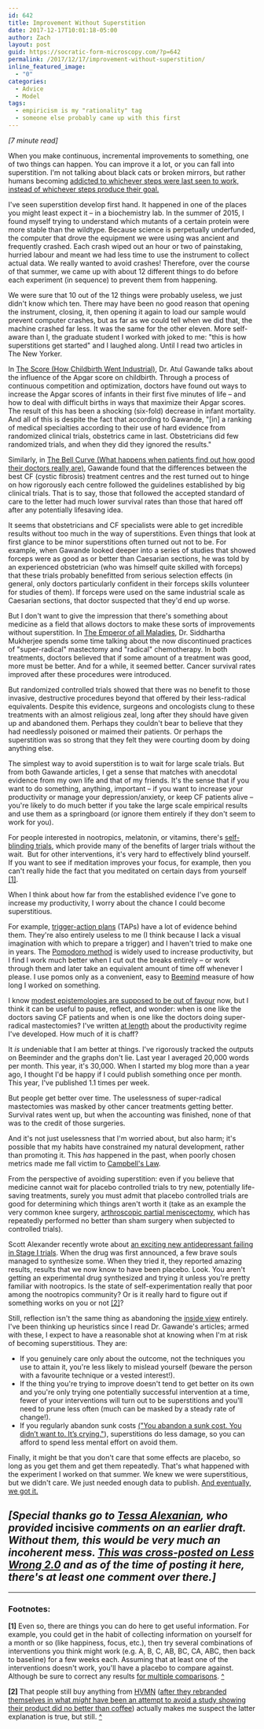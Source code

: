```yaml
---
id: 642
title: Improvement Without Superstition
date: 2017-12-17T10:01:18-05:00
author: Zach
layout: post
guid: https://socratic-form-microscopy.com/?p=642
permalink: /2017/12/17/improvement-without-superstition/
inline_featured_image:
  - "0"
categories:
  - Advice
  - Model
tags:
  - empiricism is my "rationality" tag
  - someone else probably came up with this first
---
```


<em>[7 minute read]</em>

When you make continuous, incremental improvements to something, one of two things can happen. You can improve it a lot, or you can fall into superstition. I'm not talking about black cats or broken mirrors, but rather humans becoming <a href="http://www.nytimes.com/2005/12/13/science/children-learn-by-monkey-see-monkey-do-chimps-dont.html">addicted to whichever steps were last seen to work, instead of whichever steps produce their goal.</a>

I've seen superstition develop first hand. It happened in one of the places you might least expect it – in a biochemistry lab. In the summer of 2015, I found myself trying to understand which mutants of a certain protein were more stable than the wildtype. Because science is perpetually underfunded, the computer that drove the equipment we were using was ancient and frequently crashed. Each crash wiped out an hour or two of painstaking, hurried labour and meant we had less time to use the instrument to collect actual data. We really wanted to avoid crashes! Therefore, over the course of that summer, we came up with about 12 different things to do before each experiment (in sequence) to prevent them from happening.

We were sure that 10 out of the 12 things were probably useless, we just didn't know which ten. There may have been no good reason that opening the instrument, closing, it, then opening it again to load our sample would prevent computer crashes, but as far as we could tell when we did that, the machine crashed far less. It was the same for the other eleven. More self-aware than I, the graduate student I worked with joked to me: "this is how superstitions get started" and I laughed along. Until I read two articles in The New Yorker.

In <a href="https://www.newyorker.com/magazine/2006/10/09/the-score">The Score (How Childbirth Went Industrial)</a>, Dr. Atul Gawande talks about the influence of the Apgar score on childbirth. Through a process of continuous competition and optimization, doctors have found out ways to increase the Apgar scores of infants in their first five minutes of life – and how to deal with difficult births in ways that maximize their Apgar scores. The result of this has been a shocking (six-fold) decrease in infant mortality. And all of this is despite the fact that according to Gawande, "[in] a ranking of medical specialties according to their use of hard evidence from randomized clinical trials, obstetrics came in last. Obstetricians did few randomized trials, and when they did they ignored the results."

Similarly, in <a href="https://www.newyorker.com/magazine/2004/12/06/the-bell-curve">The Bell Curve (What happens when patients find out how good their doctors really are)</a>, Gawande found that the differences between the best CF (cystic fibrosis) treatment centres and the rest turned out to hinge on how rigorously each centre followed the guidelines established by big clinical trials. That is to say, those that followed the accepted standard of care to the letter had much lower survival rates than those that hared off after any potentially lifesaving idea.

It seems that obstetricians and CF specialists were able to get incredible results without too much in the way of superstitions. Even things that look at first glance to be minor superstitions often turned out not to be. For example, when Gawande looked deeper into a series of studies that showed forceps were as good as or better than Caesarian sections, he was told by an experienced obstetrician (who was himself quite skilled with forceps) that these trials probably benefitted from serious selection effects (in general, only doctors particularly confident in their forceps skills volunteer for studies of them). If forceps were used on the same industrial scale as Caesarian sections, that doctor suspected that they'd end up worse.

But I don't want to give the impression that there's something about medicine as a field that allows doctors to make these sorts of improvements without superstition. In <a href="https://en.wikipedia.org/wiki/The_Emperor_of_All_Maladies">The Emperor of all Maladies</a>, Dr. Siddhartha Mukherjee spends some time talking about the now discontinued practices of "super-radical" mastectomy and "radical" chemotherapy. In both treatments, doctors believed that if some amount of a treatment was good, more must be better. And for a while, it seemed better. Cancer survival rates improved after these procedures were introduced.

But randomized controlled trials showed that there was no benefit to those invasive, destructive procedures beyond that offered by their less-radical equivalents. Despite this evidence, surgeons and oncologists clung to these treatments with an almost religious zeal, long after they should have given up and abandoned them. Perhaps they couldn't bear to believe that they had needlessly poisoned or maimed their patients. Or perhaps the superstition was so strong that they felt they were courting doom by doing anything else.

The simplest way to avoid superstition is to wait for large scale trials. But from both Gawande articles, I get a sense that matches with anecdotal evidence from my own life and that of my friends. It's the sense that if you want to do something, anything, important – if you want to increase your productivity or manage your depression/anxiety, or keep CF patients alive – you're likely to do much better if you take the large scale empirical results and use them as a springboard (or ignore them entirely if they don't seem to work for you).

For people interested in nootropics, melatonin, or vitamins, there's <a href="https://www.gwern.net/zeo/Vitamin-D#setup">self-blinding trials</a>, which provide many of the benefits of larger trials without the wait.  But for other interventions, it's very hard to effectively blind yourself. If you want to see if meditation improves your focus, for example, then you can't really hide the fact that you meditated on certain days from yourself <a id="iws-top-1" href="#iws-bot-1">[1]</a>.

When I think about how far from the established evidence I've gone to increase my productivity, I worry about the chance I could become superstitious.

For example, <a href="http://lesswrong.com/lw/o7c/making_intentions_concrete_triggeraction_planning/">trigger-action plans</a> (TAPs) have a lot of evidence behind them. They're also entirely useless to me (I think because I lack a visual imagination with which to prepare a trigger) and I haven't tried to make one in years. The <a href="http://lesswrong.com/lw/gp4/the_power_of_pomodoros/">Pomodoro method</a> is widely used to increase productivity, but I find I work much better when I cut out the breaks entirely – or work through them and later take an equivalent amount of time off whenever I please. I use pomos only as a convenient, easy to <a href="https://www.beeminder.com/">Beemind</a> measure of how long I worked on something.

I know <a href="https://equilibriabook.com/toc/">modest epistemologies are supposed to be out of favour</a> now, but I think it can be useful to pause, reflect, and wonder: when is one like the doctors saving CF patients and when is one like the doctors doing super-radical mastectomies? I've written <a href="https://socratic-form-microscopy.com/2017/06/18/six-steps-to-a-daily-writing-habit/">at length</a> about the productivity regime I've developed. How much of it is chaff?

It <em>is</em> undeniable that I am better at things. I've rigorously tracked the outputs on Beeminder and the graphs don't lie. Last year I averaged 20,000 words per month. This year, it's 30,000. When I started my blog more than a year ago, I thought I'd be happy if I could publish something once per month. This year, I've published 1.1 times per week.

But people get better over time. The uselessness of super-radical mastectomies was masked by other cancer treatments getting better. Survival rates went up, but when the accounting was finished, none of that was to the credit of those surgeries.

And it's not just uselessness that I'm worried about, but also harm; it's possible that my habits have constrained my natural development, rather than promoting it. This <em>has</em> happened in the past, when poorly chosen metrics made me fall victim to <a href="https://en.wikipedia.org/wiki/Campbell%27s_law">Campbell's Law</a>.

From the perspective of avoiding superstition: even if you believe that medicine cannot wait for placebo controlled trials to try new, potentially life-saving treatments, surely you must admit that placebo controlled trials are good for determining which things aren't worth it (take as an example the very common knee surgery, <a href="http://ard.bmj.com/content/early/2017/05/18/annrheumdis-2017-211172">arthroscopic partial meniscectomy</a>, which has repeatedly performed no better than sham surgery when subjected to controlled trials).

Scott Alexander recently wrote about <a href="http://slatestarcodex.com/2017/12/08/what-to-make-of-new-positive-nsi-189-results/">an exciting new antidepressant failing in Stage I trials</a>. When the drug was first announced, a few brave souls managed to synthesize some. When they tried it, they reported amazing results, results that we now know to have been placebo. Look. You aren't getting an experimental drug synthesized and trying it unless you're pretty familiar with nootropics. Is the state of self-experimentation really that poor among the nootropics community? Or is it really hard to figure out if something works on you or not <a id="iws-top-2" href="#iws-bot-2">[2]</a>?

Still, reflection isn't the same thing as abandoning the <a href="http://www.overcomingbias.com/2007/07/beware-the-insi.html">inside view</a> entirely. I've been thinking up heuristics since I read Dr. Gawande's articles; armed with these, I expect to have a reasonable shot at knowing when I'm at risk of becoming superstitious. They are:

<ul>
 	<li>If you genuinely care only about the outcome, not the techniques you use to attain it, you're less likely to mislead yourself (beware the person with a favourite technique or a vested interest!).</li>
 	<li>If the thing you're trying to improve doesn't tend to get better on its own and you're only trying one potentially successful intervention at a time, fewer of your interventions will turn out to be superstitions and you'll need to prune less often (much can be masked by a steady rate of change!).</li>
 	<li>If you regularly abandon sunk costs <a href="http://yudkowsky.tumblr.com/post/116232712710/rationalism-gothic">("You abandon a sunk cost. You didn’t want to. It’s crying."</a>), superstitions do less damage, so you can afford to spend less mental effort on avoid them.</li>
</ul>
Finally, it might be that you don't care that some effects are placebo, so long as you get them and get them repeatedly. That's what happened with the experiment I worked on that summer. We knew we were superstitious, but we didn't care. We just needed enough data to publish. <a href="http://www.jbc.org/content/292/35/14349">And eventually, we got it.</a>

## <em>[Special thanks go to <a href="http://tessa.fyi/">Tessa Alexanian</a>, who provided</em> incisive <em>comments on an earlier draft. Without them, this would be very much an incoherent mess. <a href="https://www.lesserwrong.com/posts/M2g5zDEwwp2o8NriZ/improvement-without-superstition">This was cross-posted on Less Wrong 2.0</a> and as of the time of posting it here, there's at least one comment over there.]</em>

---

<div class="footnotes" markdown="1">
<h3>Footnotes:</h3>

<strong id="iws-bot-1">[1]</strong> Even so, there are things you can do here to get useful information. For example, you could get in the habit of collecting information on yourself for a month or so (like happiness, focus, etc.), then try several combinations of interventions you think might work (e.g. A, B, C, AB, BC, CA, ABC, then back to baseline) for a few weeks each. Assuming that at least one of the interventions doesn't work, you'll have a placebo to compare against. Although be sure to correct any results <a href="https://en.wikipedia.org/wiki/Multiple_comparisons_problem">for multiple comparisons</a>. <a href="#iws-top-1">^</a>

<strong id="iws-bot-2">[2]</strong> That people still buy anything from <a href="https://hvmn.com/">HVMN</a> (<a href="https://www.cnbc.com/2017/11/30/hvmn-nootrobox-study-smart-pill-less-effective-than-caffeine.html">after they rebranded themselves in what <em>might</em> have been an attempt to avoid a study showing their product did no better than coffee</a>) actually makes me suspect the latter explanation is true, but still. <a href="#iws-top-2">^</a>

</div>
